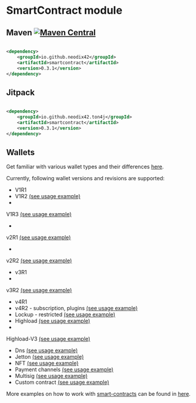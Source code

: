 # SmartContract module

## Maven [![Maven Central][maven-central-svg]][maven-central]

```xml

<dependency>
    <groupId>io.github.neodix42</groupId>
    <artifactId>smartcontract</artifactId>
    <version>0.3.1</version>
</dependency>
```

## Jitpack

```xml

<dependency>
    <groupId>io.github.neodix42.ton4j</groupId>
    <artifactId>smartcontract</artifactId>
    <version>0.3.1</version>
</dependency>
```

## Wallets

Get familiar with various wallet types and their differences [here](README-WALLETS.md).

Currently, following wallet versions and revisions are supported:

* V1R1
* V1R2 [(see usage example)](v1r2-example.md)
*

V1R3 [(see usage example)](./src/test/java/org/ton/java/smartcontract/integrationtests/TestWalletV1R3DeployTransfer.java)

*

v2R1 [(see usage example)](./src/test/java/org/ton/java/smartcontract/integrationtests/TestWalletV2R1DeployTransferShort.java)

*

v2R2 [(see usage example)](./src/test/java/org/ton/java/smartcontract/integrationtests/TestWalletV2R2DeployTransferShort.java)

* v3R1
*

v3R2 [(see usage example)](./src/test/java/org/ton/java/smartcontract/integrationtests/TestWalletV3R2DeployTransferShort.java)

* v4R1
* v4R2 - subscription, plugins [(see usage example)](plugin-example.md)
* Lockup -
  restricted [(see usage example)](./src/test/java/org/ton/java/smartcontract/integrationtests/TestLockupWalletDeployTransfer.java)
* Highload [(see usage example)](./src/test/java/org/ton/java/smartcontract/integrationtests/TestWalletV2Highload.java)
*

Highload-V3 [(see usage example)](./src/test/java/org/ton/java/smartcontract/integrationtests/TestHighloadWalletV3.java)

* Dns [(see usage example)](dns-example.md)
* Jetton [(see usage example)](jetton-example.md)
* NFT [(see usage example)](nft-example.md)
* Payment channels [(see usage example)](./src/test/java/org/ton/java/smartcontract/integrationtests/TestPayments.java)
* Multisig [(see usage example)](./src/test/java/org/ton/java/smartcontract/integrationtests/TestWalletMultisig.java)
* Custom contract [(see usage example)](custom-smc-example.md)

More examples on how to work with [smart-contracts](../smartcontract/src/main/java/org/ton/java/smartcontract) can be
found in [here](../smartcontract/src/test/java/org/ton/java/smartcontract).

[maven-central-svg]: https://img.shields.io/maven-central/v/io.github.neodix42/smartcontract

[maven-central]: https://mvnrepository.com/artifact/io.github.neodix42/smartcontract

[ton-svg]: https://img.shields.io/badge/Based%20on-TON-blue

[ton]: https://ton.org